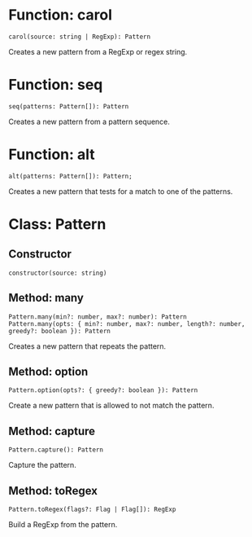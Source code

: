 # Function: carol
```
carol(source: string | RegExp): Pattern
```
Creates a new pattern from a RegExp or regex string.

# Function: seq
```
seq(patterns: Pattern[]): Pattern
```
Creates a new pattern from a pattern sequence.

# Function: alt
```
alt(patterns: Pattern[]): Pattern;
```
Creates a new pattern that tests for a match to one of the patterns.

# Class: Pattern
## Constructor
```
constructor(source: string)
```

## Method: many
```
Pattern.many(min?: number, max?: number): Pattern
Pattern.many(opts: { min?: number, max?: number, length?: number, greedy?: boolean }): Pattern
```
Creates a new pattern that repeats the pattern.

## Method: option
```
Pattern.option(opts?: { greedy?: boolean }): Pattern
```
Create a new pattern that is allowed to not match the pattern.

## Method: capture
```
Pattern.capture(): Pattern
```
Capture the pattern.

## Method: toRegex
```
Pattern.toRegex(flags?: Flag | Flag[]): RegExp
```
Build a RegExp from the pattern.
